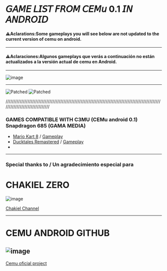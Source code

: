 # 𝘎𝘈𝘔𝘌 𝘓𝘐𝘚𝘛 𝘍𝘙𝘖𝘔 𝘊𝘌𝘔𝘶 0.1 𝘐𝘕 𝘈𝘕𝘋𝘙𝘖𝘐𝘋 


#### ⚠Aclarations:Some gameplays you will see below are not updated to the current version of cemu on android.
---
#### ⚠Aclaraciones:Algunos gameplays que verás a continuación no están actualizados a la versión actual de cemu en Android.

---

![image](https://github.com/user-attachments/assets/8e4a3bdf-8666-43a6-8610-50e37142da45)



---
![Patched](https://img.shields.io/badge/GAMELIST-for%20kuppersito-blueviolet) ![Patched](https://img.shields.io/badge/CEMUANDROID-for%20CEMU-greenviolet) 

///////////////////////////////////////////////////////////////////////////////////////////////////////////////////////////////
### GAMES COMPATIBLE WITH C3MU (CEMu android 0.1) Snapdragon 685 (GAMA MEDIA)
- [Mario Kart 8](https://chakielroms.com/wiiu/)
/ [Gameplay](https://www.youtube.com/watch?v=k5P_-4B1ESU)
- [Ducktales Remastered](https://chakielroms.com/wiiu/)
/ [Gameplay](https://www.youtube.com/watch?v=YlIQcIbxUb4)
-

  




---

### Special thanks to  / Un agradecimiento especial para
# CHAKIEL ZERO<br/>
![image](https://github.com/user-attachments/assets/25a29cea-bc7d-4e0c-876d-a902a5161608)




[Chakiel Channel](https://www.youtube.com/@Chakielzero2)

---
# CEMU ANDROID GITHUB<br/>
 ![image](https://github.com/user-attachments/assets/b645c4ec-ac06-41d9-acdc-8049cc5f60ab)
---
[Cemu oficial project](https://github.com/cemu-project/Cemu)


